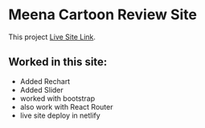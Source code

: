 # Meena Cartoon Review Site

This project [Live Site Link](https://github.com/facebook/create-react-app).

## Worked in this site:

- Added Rechart
- Added Slider
- worked with bootstrap
- also work with React Router
- live site deploy in netlify
